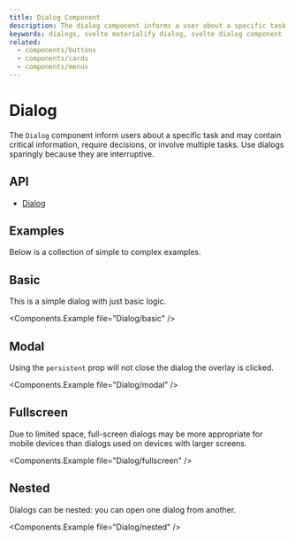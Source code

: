 ```yaml
---
title: Dialog Component
description: The dialog component informs a user about a specific task and may contain critical information or require the user to take a specific action.
keywords: dialogs, svelte materialify dialog, svelte dialog component
related:
  - components/buttons
  - components/cards
  - components/menus
---
```


# Dialog

The `Dialog` component inform users about a specific task and may contain critical information, require decisions, or involve multiple tasks. Use dialogs sparingly because they are interruptive.

## API

- [Dialog](/api/Dialog/)

## Examples

Below is a collection of simple to complex examples.

## Basic

This is a simple dialog with just basic logic.

<Components.Example file="Dialog/basic" />

## Modal

Using the `persistent` prop will not close the dialog the overlay is clicked.

<Components.Example file="Dialog/modal" />

## Fullscreen

Due to limited space, full-screen dialogs may be more appropriate for mobile devices than dialogs used on devices with larger screens.

<Components.Example file="Dialog/fullscreen" />

## Nested

Dialogs can be nested: you can open one dialog from another.

<Components.Example file="Dialog/nested" />
